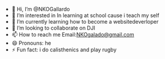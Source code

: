 - 👋 Hi, I’m @NKOGallardo
- 👀 I’m interested in In learning at school cause i teach my self
- 🌱 I’m currently learning how to become a websitedeverloper
- 💞️ I’m looking to collaborate on DJI
- 📫 How to reach me Email:NKOgalado@gmail.com
- 😄 Pronouns: he
- ⚡ Fun fact: i do calisthenics and play rugby

<!---
NKOGallardo/NKOGallardo is a ✨ special ✨ repository because its `README.md` (this file) appears on your GitHub profile.
You can click the Preview link to take a look at your changes.
--->
